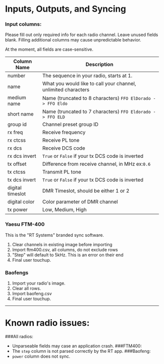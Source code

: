 # Inputs, Outputs, and Syncing

### Input columns:
Please fill out only required info for each radio channel.
Leave unused fields blank. Filling additional columns may cause
unpredictable behavior.

At the moment, all fields are case-sensitive.

| **Column Name** | Description |
|---|---|
|number|The sequence in your radio, starts at 1.|
|name|What you would like to call your channel, unlimited characters|
|medium name| Name (truncated to 8 characters) `FFO ElDorado -> FFO Eldo`
|short name| Name (truncated to 7 characters) `FFO Eldorado -> FFO ELD`
|group id| Channel preset group ID |
|rx freq| Receive frequency |
|rx ctcss| Receive PL tone |
|rx dcs | Receive DCS code |
|rx dcs invert |  `True` or `False` if your tx DCS code is inverted |
|tx offset| Difference from receive channel, in MHz ex:`0.6` |
|tx ctcss | Transmit PL tone|
|tx dcs invert | `True` or `False` if your tx DCS code is inverted |
|digital timeslot | DMR Timeslot, should be either 1 or 2 |
|digital color | Color parameter of DMR channel |
|tx power| Low, Medium, High |

### Yaesu FTM-400
This is the "RT Systems" branded sync software.

1. Clear channels in existing image before importing
1. Import ftm400.csv, all columns, do not exclude rows
1. "Step" will default to 5kHz. This is an error on their end
1. Final user touchup.

### Baofengs
1. Import your radio's image.
1. Clear all rows.
1. Import baofeng.csv
1. Final user touchup.

***
# Known radio issues:

###All radios:
* Unparseable fields may case an application crash.
###FTM400: 
* The `step` column is not parsed correctly by the RT app.
###Baofeng:
* `power` column does not sync.

